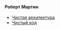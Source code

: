 #### Роберт Мартин
- [Чистая архитектура](Architecture/Clean%20Architechure/Чистая%20архитектура.md)
- [Чистый код](Best%20Practices/Clean%20Code/Чистый%20код.md)